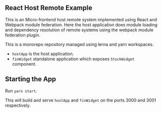 ## React Host Remote Example

This is an Micro-frontend host remote system implemented using React and Webpack module federation. Here the host application does module loading and dependency resolution of remote systems using the webpack module federation plugin. 

This is a monorepo repository managed using lerna and yarn workspaces.

- `hostApp` is the host application.
- `finWidget` standalone application which exposes `StockWidget` component.

## Starting the App

Run `yarn start`. 

This will build and serve `hostApp` and `finWidget` on the ports 3000 and 3001 respectively.
